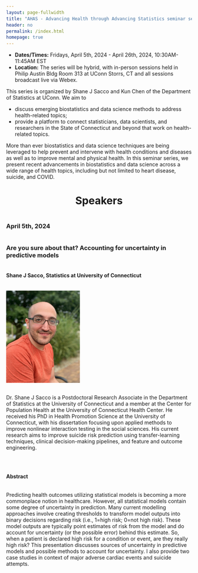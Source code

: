 ```yaml
---
layout: page-fullwidth
title: "AHAS - Advancing Health through Advancing Statistics seminar series"
header: no
permalink: /index.html
homepage: true
---
```


+ **Dates/Times:** Fridays, April 5th, 2024 - April 26th, 2024, 10:30AM-11:45AM EST
+ **Location:** The series will be hybrid, with in-person sessions held in Philip Austin Bldg Room 313 at UConn Storrs, CT and all sessions broadcast live via Webex.

This series is organized by Shane J Sacco and Kun Chen of the Department of Statistics at UConn. We aim to 

+ discuss emerging biostatistics and data science methods to address health-related topics;
+ provide a platform to connect statisticians, data scientists, and researchers in the State of Connecticut and beyond that work on health-related topics. 

More than ever biostatistics and data science techniques are being leveraged to help prevent and intervene with health conditions and diseases as well as to improve mental and physical health. In this seminar series, we present recent advancements in biostatistics and data science across a wide range of health topics, including but not limited to heart disease, suicide, and COVID. 

<center><h1>Speakers</h1></center>
<p></p>
<div id="speaker1" style="display: flex; flex-direction: column;">

<h3>April 5th, 2024</h3>

<h3>Are you sure about that? Accounting for uncertainty in predictive models</h3>

<h4>Shane J Sacco, Statistics at University of Connecticut</h4>

<p>
<img class="img.float" src="/docs/sjsacco bio pic.jpg" width = 200px height = 250px/> 

  Dr. Shane J Sacco is a Postdoctoral Research Associate in the Department of Statistics at the University of Connecticut and a member at the Center for Population Health at the University of Connecticut Health Center. He received his PhD in Health Promotion Science at the University of Connecticut, with his dissertation focusing upon applied methods to improve nonlinear interaction testing in the social sciences. His current research aims to improve suicide risk prediction using transfer-learning techniques, clinical decision-making pipelines, and feature and outcome engineering.
</p>


<h4>Abstract</h4>

Predicting health outcomes utilizing statistical models is becoming a more commonplace notion in healthcare. However, all statistical models contain some degree of uncertainty in prediction. Many current modelling approaches involve creating thresholds to transform model outputs into binary decisions regarding risk (i.e., 1=high risk; 0=not high risk). These model outputs are typically point estimates of risk from the model and do account for uncertainty (or the possible error) behind this estimate. So, when a patient is declared high risk for a condition or event, are they really high risk? This presentation discusses sources of uncertainty in predictive models and possible methods to account for uncertainty. I also provide two case studies in context of major adverse cardiac events and suicide attempts. 

</div>

